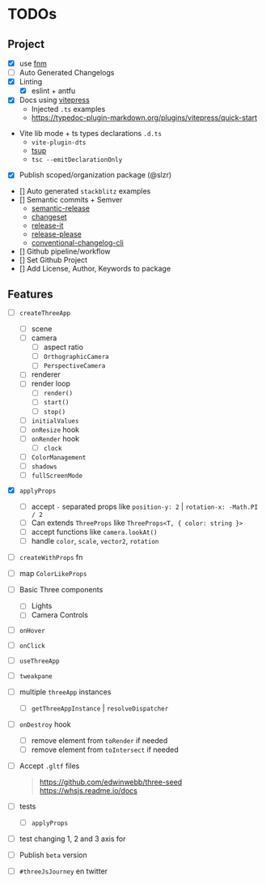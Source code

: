 # TODOs

## Project
- [x] use [fnm](https://github.com/Schniz/fnm)
- [ ] Auto Generated Changelogs
- [x] Linting
  - [x] eslint + antfu
- [x] Docs using [vitepress](https://vitepress.dev/)
  - Injected `.ts` examples
  - https://typedoc-plugin-markdown.org/plugins/vitepress/quick-start

- Vite lib mode + ts types declarations `.d.ts`
  - `vite-plugin-dts`
  - [tsup](https://github.com/egoist/tsup)
  - `tsc --emitDeclarationOnly `
- [x] Publish scoped/organization package (@slzr)
- [] Auto generated `stackblitz` examples
- [] Semantic commits + Semver
  - [semantic-release](https://github.com/semantic-release/semantic-release)
  - [changeset](https://github.com/changesets/changesets)
  - [release-it](https://github.com/release-it/release-it)
  - [release-please](https://github.com/googleapis/release-please)
  - [conventional-changelog-cli](https://github.com/conventional-changelog/conventional-changelog)
- [] Github pipeline/workflow
- [] Set Github Project
- [] Add License, Author, Keywords to package

## Features
- [ ] `createThreeApp`
  - [ ] scene
  - [ ] camera
    - [ ] aspect ratio
    - [ ] `OrthographicCamera`
    - [ ] `PerspectiveCamera`
  - [ ] renderer
  - [ ] render loop
    - [ ] `render()`
    - [ ] `start()`
    - [ ] `stop()`
  - [ ] `initialValues`
  - [ ] `onResize` hook
  - [ ] `onRender` hook
    - [ ] `clock`
  - [ ] `ColorManagement`
  - [ ] `shadows`
  - [ ] `fullScreenMode`

- [x] `applyProps`
  - [ ] accept `-` separated props like `position-y: 2` | `rotation-x: -Math.PI / 2`
  - [ ] Can extends `ThreeProps` like `ThreeProps<T, { color: string }>`
  - [ ] accept functions like `camera.lookAt()`
  - [ ] handle `color`, `scale`, `vector2`, `rotation`

- [ ] `createWithProps` fn
- [ ] map `ColorLikeProps`
- [ ] Basic Three components
  - [ ] Lights
  - [ ] Camera Controls
- [ ] `onHover`
- [ ] `onClick`
- [ ] `useThreeApp`

- [ ] `tweakpane`
- [ ] multiple `threeApp` instances
  - [ ] `getThreeAppInstance` | `resolveDispatcher`
- [ ] `onDestroy` hook
  - [ ] remove element from `toRender` if needed
  - [ ] remove element from `toIntersect` if needed
- [ ] Accept `.gltf` files
  > https://github.com/edwinwebb/three-seed
  > https://whsjs.readme.io/docs

- [ ] tests
  -[ ] `applyProps`
 - [ ] test changing 1, 2 and 3 axis for

- [ ] Publish `beta` version
- [ ] `#threeJsJourney` en twitter

